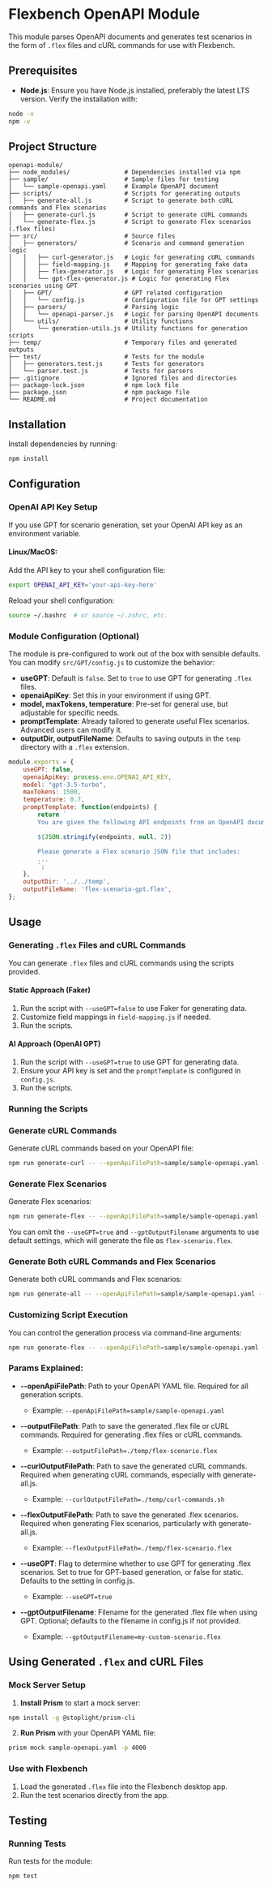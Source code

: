 # Flexbench OpenAPI Module

This module parses OpenAPI documents and generates test scenarios in the form of `.flex` files and cURL commands for use with Flexbench.

## Prerequisites

- **Node.js**: Ensure you have Node.js installed, preferably the latest LTS version. Verify the installation with:

```sh
node -v
npm -v
```

## Project Structure

```plaintext
openapi-module/
├── node_modules/               # Dependencies installed via npm
├── sample/                     # Sample files for testing
│   └── sample-openapi.yaml     # Example OpenAPI document
├── scripts/                    # Scripts for generating outputs
│   ├── generate-all.js         # Script to generate both cURL commands and Flex scenarios
│   ├── generate-curl.js        # Script to generate cURL commands
│   └── generate-flex.js        # Script to generate Flex scenarios (.flex files)
├── src/                        # Source files
│   ├── generators/             # Scenario and command generation logic
│   │   ├── curl-generator.js   # Logic for generating cURL commands
│   │   ├── field-mapping.js    # Mapping for generating fake data
│   │   ├── flex-generator.js   # Logic for generating Flex scenarios
│   │   └── gpt-flex-generator.js # Logic for generating Flex scenarios using GPT
│   ├── GPT/                    # GPT related configuration
│   │   └── config.js           # Configuration file for GPT settings
│   ├── parsers/                # Parsing logic
│   │   └── openapi-parser.js   # Logic for parsing OpenAPI documents
│   └── utils/                  # Utility functions
│       └── generation-utils.js # Utility functions for generation scripts
├── temp/                       # Temporary files and generated outputs
├── test/                       # Tests for the module
│   ├── generators.test.js      # Tests for generators
│   └── parser.test.js          # Tests for parsers
├── .gitignore                  # Ignored files and directories
├── package-lock.json           # npm lock file
├── package.json                # npm package file
└── README.md                   # Project documentation
```

## Installation

Install dependencies by running:

```sh
npm install
```

## Configuration

### OpenAI API Key Setup

If you use GPT for scenario generation, set your OpenAI API key as an environment variable.

#### Linux/MacOS:

Add the API key to your shell configuration file:

```bash
export OPENAI_API_KEY='your-api-key-here'
```

Reload your shell configuration:

```bash
source ~/.bashrc  # or source ~/.zshrc, etc.
```

### Module Configuration (Optional)

The module is pre-configured to work out of the box with sensible defaults. You can modify `src/GPT/config.js` to customize the behavior:

- **useGPT**: Default is `false`. Set to `true` to use GPT for generating `.flex` files.
- **openaiApiKey**: Set this in your environment if using GPT.
- **model, maxTokens, temperature**: Pre-set for general use, but adjustable for specific needs.
- **promptTemplate**: Already tailored to generate useful Flex scenarios. Advanced users can modify it.
- **outputDir, outputFileName**: Defaults to saving outputs in the `temp` directory with a `.flex` extension.

```javascript
module.exports = {
    useGPT: false,
    openaiApiKey: process.env.OPENAI_API_KEY,
    model: "gpt-3.5-turbo",
    maxTokens: 1500,
    temperature: 0.7,
    promptTemplate: function(endpoints) {
        return `
        You are given the following API endpoints from an OpenAPI document:

        ${JSON.stringify(endpoints, null, 2)}

        Please generate a Flex scenario JSON file that includes:
        ...
        `;
    },
    outputDir: '../../temp',
    outputFileName: 'flex-scenario-gpt.flex',
};
```

## Usage

### Generating `.flex` Files and cURL Commands

You can generate `.flex` files and cURL commands using the scripts provided.

#### Static Approach (Faker)

1. Run the script with `--useGPT=false` to use Faker for generating data.
2. Customize field mappings in `field-mapping.js` if needed.
3. Run the scripts.

#### AI Approach (OpenAI GPT)

1. Run the script with `--useGPT=true` to use GPT for generating data.
2. Ensure your API key is set and the `promptTemplate` is configured in `config.js`.
3. Run the scripts.

### Running the Scripts

### Generate cURL Commands

Generate cURL commands based on your OpenAPI file:

```sh
npm run generate-curl -- --openApiFilePath=sample/sample-openapi.yaml --outputFilePath=./temp/curl-commands.sh
```

### Generate Flex Scenarios

Generate Flex scenarios:

```sh
npm run generate-flex -- --openApiFilePath=sample/sample-openapi.yaml --outputFilePath=./temp/flex-scenario.flex --useGPT=true --gptOutputFilename=my-custom-scenario.flex
```

You can omit the `--useGPT=true` and `--gptOutputFilename` arguments to use default settings, which will generate the file as `flex-scenario.flex`.

### Generate Both cURL Commands and Flex Scenarios

Generate both cURL commands and Flex scenarios:

```sh
npm run generate-all -- --openApiFilePath=sample/sample-openapi.yaml --curlOutputFilePath=./temp/curl-commands.sh --flexOutputFilePath=./temp/flex-scenario.flex --useGPT=true --gptOutputFilename=my-custom-scenario.flex
```

### Customizing Script Execution

You can control the generation process via command-line arguments:

```sh
npm run generate-flex -- --openApiFilePath=sample/sample-openapi.yaml --outputFilePath=./temp/flex-scenario.flex --useGPT=true --gptOutputFilename=my-custom-scenario.flex
```

### Params Explained:

- **--openApiFilePath**: Path to your OpenAPI YAML file. Required for all generation scripts.
  - Example: `--openApiFilePath=sample/sample-openapi.yaml`

- **--outputFilePath**: Path to save the generated .flex file or cURL commands. Required for generating .flex files or cURL commands.
  - Example: `--outputFilePath=./temp/flex-scenario.flex`

- **--curlOutputFilePath**: Path to save the generated cURL commands. Required when generating cURL commands, especially with generate-all.js.
  - Example: `--curlOutputFilePath=./temp/curl-commands.sh`

- **--flexOutputFilePath**: Path to save the generated .flex scenarios. Required when generating Flex scenarios, particularly with generate-all.js.
  - Example: `--flexOutputFilePath=./temp/flex-scenario.flex`

- **--useGPT**: Flag to determine whether to use GPT for generating .flex scenarios. Set to true for GPT-based generation, or false for static. Defaults to the setting in config.js.
  - Example: `--useGPT=true`

- **--gptOutputFilename**: Filename for the generated .flex file when using GPT. Optional; defaults to the filename in config.js if not provided.
  - Example: `--gptOutputFilename=my-custom-scenario.flex`

## Using Generated `.flex` and cURL Files

### Mock Server Setup

1. **Install Prism** to start a mock server:

```sh
npm install -g @stoplight/prism-cli 
```

2. **Run Prism** with your OpenAPI YAML file:

```sh
prism mock sample-openapi.yaml -p 4000
```

### Use with Flexbench

1. Load the generated `.flex` file into the Flexbench desktop app.
2. Run the test scenarios directly from the app.

## Testing

### Running Tests

Run tests for the module:

```sh
npm test
```
